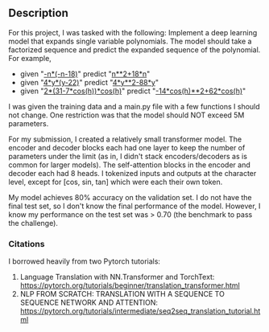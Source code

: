## Description
For this project, I was tasked with the following: Implement a deep learning model that expands single variable polynomials. The model should take a factorized sequence and predict the expanded sequence of the polynomial. For example,
- given "<ins>-n*(-n-18)</ins>" predict "<ins>n**2+18*n</ins>"
- given "<ins>4\*y\*(y-22)</ins>" predict "<ins>4\*y\*\*2-88\*y</ins>"
- given "<ins>2\*(31-7\*cos(h))\*cos(h)</ins>" predict "<ins>-14\*cos(h)\*\*2+62\*cos(h)</ins>"

I was given the training data and a main.py file with a few functions I should not change. One restriction was that the model should NOT exceed 5M parameters.

For my submission, I created a relatively small transformer model. The encoder and decoder blocks each had one layer to keep the number of parameters under the limit (as in, I didn't stack encoders/decoders as is common for larger models). The self-attention blocks in the encoder and decoder each had 8 heads. I tokenized inputs and outputs at the character level, except for [cos, sin, tan] which were each their own token.

My model achieves 80% accuracy on the validation set. I do not have the final test set, so I don't know the final performance of the model. However, I know my performance on the test set was > 0.70 (the benchmark to pass the challenge).

### Citations

I borrowed heavily from two Pytorch tutorials:
1. Language Translation with NN.Transformer and TorchText: https://pytorch.org/tutorials/beginner/translation_transformer.html
2. NLP FROM SCRATCH: TRANSLATION WITH A SEQUENCE TO SEQUENCE NETWORK AND ATTENTION: https://pytorch.org/tutorials/intermediate/seq2seq_translation_tutorial.html
